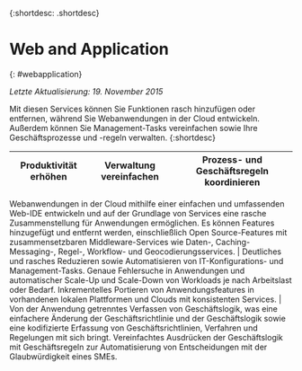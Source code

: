 {:shortdesc: .shortdesc} 

# Web and Application
{: #webapplication}

*Letzte Aktualisierung: 19. November 2015*

Mit diesen Services können Sie Funktionen rasch hinzufügen oder entfernen, während Sie
Webanwendungen in der Cloud entwickeln. Außerdem können Sie Management-Tasks vereinfachen sowie Ihre
Geschäftsprozesse und -regeln verwalten. 
{:shortdesc}


Produktivität erhöhen | Verwaltung vereinfachen | Prozess- und Geschäftsregeln koordinieren
--- | --- | ---
Webanwendungen in der Cloud mithilfe einer einfachen und umfassenden Web-IDE entwickeln und auf der Grundlage von Services eine rasche Zusammenstellung für Anwendungen ermöglichen. Es können Features
hinzugefügt und entfernt werden, einschließlich Open Source-Features mit
zusammensetzbaren Middleware-Services wie Daten-, Caching-
Messaging-, Regel-, Workflow-  und Geocodierungsservices. | Deutliches und rasches Reduzieren sowie Automatisieren von IT-Konfigurations- und Management-Tasks. Genaue Fehlersuche in Anwendungen und
automatischer Scale-Up und Scale-Down von Workloads je nach Arbeitslast oder Bedarf. Inkrementelles Portieren von
Anwendungsfeatures in vorhandenen lokalen Plattformen und Clouds mit konsistenten Services. | Von der Anwendung getrenntes Verfassen von Geschäftslogik, was eine einfachere Änderung der Geschäftsrichtlinie
und der Geschäftslogik sowie eine kodifizierte Erfassung von Geschäftsrichtlinien,
Verfahren und Regelungen mit sich bringt. Vereinfachtes Ausdrücken
der Geschäftslogik mit Geschäftsregeln zur Automatisierung von Entscheidungen mit der
Glaubwürdigkeit eines SMEs.
